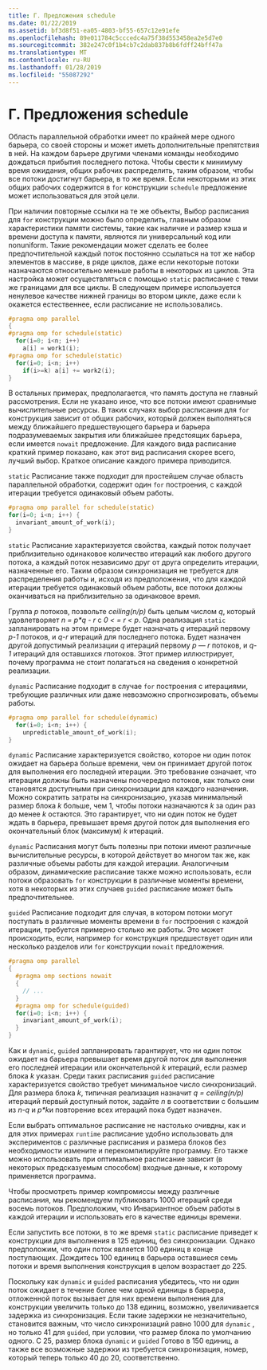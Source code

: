 ```yaml
---
title: Г. Предложения schedule
ms.date: 01/22/2019
ms.assetid: bf3d8f51-ea05-4803-bf55-657c12e91efe
ms.openlocfilehash: 89e011784c5cccedc4a75f38d553458ea2e5d7e0
ms.sourcegitcommit: 382e247c0f1b4cb7c2dab837b8b6fdff24bff47a
ms.translationtype: MT
ms.contentlocale: ru-RU
ms.lasthandoff: 01/28/2019
ms.locfileid: "55087292"
---
```

# <a name="d-the-schedule-clause"></a>Г. Предложения schedule

Область параллельной обработки имеет по крайней мере одного барьера, со своей стороны и может иметь дополнительные препятствия в ней. На каждом барьере другими членами команды необходимо дождаться прибытия последнего потока. Чтобы свести к минимуму время ожидания, общих рабочих распределить, таким образом, чтобы все потоки достигнут барьера, в то же время. Если некоторыми из этих общих рабочих содержится в `for` конструкции `schedule` предложение может использоваться для этой цели.

При наличии повторные ссылки на те же объекты, Выбор расписания для `for` конструкции можно было определить, главным образом характеристики памяти системы, такие как наличие и размер кэша и времени доступа к памяти, являются ли универсальный код или nonuniform. Такие рекомендации может сделать ее более предпочтительной каждый поток постоянно ссылаться на тот же набор элементов в массиве, в ряде циклов, даже если некоторые потоки назначаются относительно меньше работы в некоторых из циклов. Эта настройка может осуществляться с помощью `static` расписание с теми же границами для все циклы. В следующем примере используется ненулевое качестве нижней границы во втором цикле, даже если `k` окажется естественнее, если расписание не использовались.

```cpp
#pragma omp parallel
{
#pragma omp for schedule(static)
  for(i=0; i<n; i++)
    a[i] = work1(i);
#pragma omp for schedule(static)
  for(i=0; i<n; i++)
    if(i>=k) a[i] += work2(i);
}
```

В остальных примерах, предполагается, что память доступа не главный рассмотрения. Если не указано иное, что все потоки имеют сравнимые вычислительные ресурсы. В таких случаях выбор расписания для `for` конструкция зависит от общих рабочих, который должен выполняться между ближайшего предшествующего барьера и барьера подразумеваемых закрытия или ближайшее предстоящих барьера, если имеется `nowait` предложение. Для каждого вида расписание краткий пример показано, как этот вид расписания скорее всего, лучший выбор. Краткое описание каждого примера приводится.

`static` Расписание также подходит для простейшем случае область параллельной обработки, содержит один `for` построения, с каждой итерации требуется одинаковый объем работы.

```cpp
#pragma omp parallel for schedule(static)
for(i=0; i<n; i++) {
  invariant_amount_of_work(i);
}
```

`static` Расписание характеризуется свойства, каждый поток получает приблизительно одинаковое количество итераций как любого другого потока, а каждый поток независимо друг от друга определить итерации, назначенные его. Таким образом синхронизация не требуется для распределения работы и, исходя из предположения, что для каждой итерации требуется одинаковый объем работы, все потоки должны оканчиваться на приблизительно за одинаковое время.

Группа *p* потоков, позвольте *ceiling(n/p)* быть целым числом *q*, который удовлетворяет *n = p\*q - r* с *0 < = r < p*. Одна реализация `static` запланировать на этом примере будет назначать *q* итераций первому *p-1* потоков, и *q-r* итераций для последнего потока.  Будет назначен другой допустимый реализации *q* итераций первому *p — r* потоков, и *q-1* итераций для оставшихся *r*потоков. Этот пример иллюстрирует, почему программа не стоит полагаться на сведения о конкретной реализации.

`dynamic` Расписание подходит в случае `for` построения с итерациями, требующие различных или даже невозможно спрогнозировать, объемы работы.

```cpp
#pragma omp parallel for schedule(dynamic)
  for(i=0; i<n; i++) {
    unpredictable_amount_of_work(i);
}
```

`dynamic` Расписание характеризуется свойство, которое ни один поток ожидает на барьера больше времени, чем он принимает другой поток для выполнения его последней итерации. Это требование означает, что итерации должны быть назначены поочередно потоков, как только они становятся доступными при синхронизации для каждого назначения. Можно сократить затраты на синхронизацию, указав минимальный размер блока *k* больше, чем 1, чтобы потоки назначаются *k* за один раз до менее *k* остаются. Это гарантирует, что ни один поток не будет ждать в барьера, превышает время другой поток для выполнения его окончательный блок (максимум) *k* итераций.

`dynamic` Расписания могут быть полезны при потоки имеют различные вычислительные ресурсы, в которой действует во многом так же, как различные объемы работы для каждой итерации. Аналогичным образом, динамические расписание также можно использовать, если потоки образовать `for` конструкции в различные моменты времени, хотя в некоторых из этих случаев `guided` расписание может быть предпочтительнее.

`guided` Расписание подходит для случая, в котором потоки могут поступать в различные моменты времени в `for` построения с каждой итерации, требуется примерно столько же работы. Это может происходить, если, например `for` конструкция предшествует один или несколько разделов или `for` конструкции `nowait` предложения.

```cpp
#pragma omp parallel
{
  #pragma omp sections nowait
  {
    // ...
  }
  #pragma omp for schedule(guided)
  for(i=0; i<n; i++) {
    invariant_amount_of_work(i);
  }
}
```

Как и `dynamic`, `guided` запланировать гарантирует, что ни один поток ожидает на барьера превышает время другой поток для выполнения его последней итерации или окончательной *k* итераций, если размер блока *k* указан. Среди таких расписания `guided` расписание характеризуется свойство требует минимальное число синхронизаций. Для размера блока *k*, типичная реализация назначит *q = ceiling(n/p)* итераций первый доступный поток, задайте *n* в соответствии с большим из *n-q* и *p\*k*и повторение всех итераций пока будет назначен.

Если выбрать оптимальное расписание не настолько очивдны, как и для этих примерах `runtime` расписание удобно использовать для экспериментов с различные расписания и размера блоков без необходимости измените и перекомпилируйте программу. Его также можно использовать при оптимальное расписание зависит (в некоторых предсказуемым способом) входные данные, к которому применяется программа.

Чтобы просмотреть пример компромиссы между различные расписания, мы рекомендуем публиковать 1000 итераций среди восемь потоков. Предположим, что Инвариантное объем работы в каждой итерации и использовать его в качестве единицы времени.

Если запустить все потоки, в то же время `static` расписание приведет к конструкции для выполнения в 125 единиц, без синхронизации. Однако предположим, что один поток является 100 единиц в конце поступающих. Дождитесь 100 единиц в барьера оставшиеся семь потоки и время выполнения конструкция в целом возрастает до 225.

Поскольку как `dynamic` и `guided` расписания убедитесь, что ни один поток ожидает в течение более чем одной единицы в барьера, отложенной поток вызывает для них времени выполнения для конструкции увеличить только до 138 единиц, возможно, увеличивается задержка из синхронизация. Если такие задержки не незначительно, становится важным, что число синхронизаций равно 1000 для `dynamic` , но только 41 для `guided`, при условии, что размер блока по умолчанию одного. С 25, размер блока `dynamic` и `guided` Готово в 150 единиц, а также все возможные задержки из требуется синхронизация, номер, который теперь только 40 до 20, соответственно.

